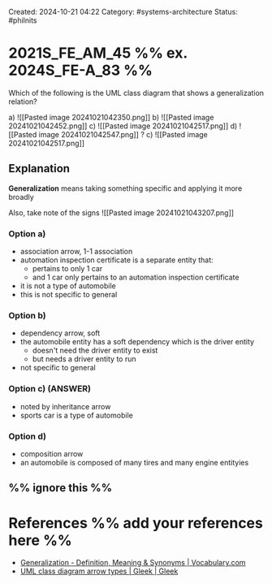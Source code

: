 Created: 2024-10-21 04:22
Category: #systems-architecture
Status: #philnits



# 2021S_FE_AM_45 %% ex. 2024S_FE-A_83 %%

Which of the following is the UML class diagram that shows a generalization relation?

a) 
![[Pasted image 20241021042350.png]]
b)
![[Pasted image 20241021042452.png]]
c)
![[Pasted image 20241021042517.png]]
d)
![[Pasted image 20241021042547.png]]
? 
c)
![[Pasted image 20241021042517.png]]
## Explanation
**Generalization** means taking something specific and applying it more broadly

Also, take note of the signs
![[Pasted image 20241021043207.png]]
### Option a)
- association arrow, 1-1 association
- automation inspection certificate is a separate entity that:
	- pertains to only 1 car
	- and 1 car only pertains to an automation inspection certificate
- it is not a type of automobile
- this is not specific to general

### Option b)
- dependency arrow, soft 
- the automobile entity has a soft dependency which is the driver entity
	- doesn't need the driver entity to exist
	- but needs a driver entity to run
- not specific to general

### Option c) (ANSWER)
- noted by inheritance arrow
- sports car is a type of automobile

### Option d)
- composition arrow
- an automobile is composed of many tires and many engine entityies

%% ignore this %%
---









# References %% add your references here %%
- [Generalization - Definition, Meaning & Synonyms | Vocabulary.com](https://www.vocabulary.com/dictionary/generalization)
- [UML class diagram arrow types | Gleek | Gleek](https://www.gleek.io/blog/class-diagram-arrows)